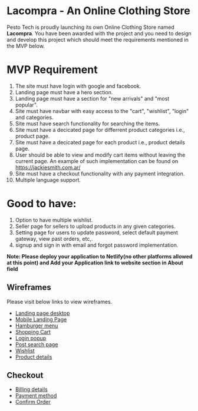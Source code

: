 # Lacompra - An Online Clothing Store

Pesto Tech is proudly launching its own Online Clothing Store named **Lacompra**. You have been awarded with the project and you need to design and develop this project which should meet the requirements mentioned in the MVP below.

# MVP Requirement

1. The site must have login with google and facebook.
2. Landing page must have a hero section.
3. Landing page must have a section for "new arrivals" and "most popular".
4. Site must have navbar with easy access to the "cart", "wishlist", "login" and categories.
5. Site must have search functionality for searching the items.
6. Site must have a decicated page for differrent product categories i.e., product page.
7. Site must have a decicated page for each product i.e., product details page.
8. User should be able to view and modify cart items without leaving the current page. An example of such implementation can be found on https://jackiesmith.com.ar/
9. Site must have a checkout functionality with any payment integration.
10. Multiple language support.

# Good to have:

1. Option to have multiple wishlist.
2. Seller page for sellers to upload products in any given categories.
3. Setting page for users to update password, select default payment gateway, view past orders, etc,.
4. signup and sign in with email and forgot password implementation.

**Note: Please deploy your application to Netlify(no other platforms allowed at this point) and Add your Application link to website section in About field**

## Wireframes

Please visit below links to view wireframes.

- [Landing page desktop](https://wireframe.cc/oesySP)
- [Mobile Landing Page](https://wireframe.cc/dqwOMR)
- [Hamburger menu](https://wireframe.cc/jaSKDt)
- [Shopping Cart](https://wireframe.cc/wQe57B)
- [Login popup](https://wireframe.cc/M4r2Xn)
- [Post search page](https://wireframe.cc/dLjspF)
- [Wishlist](https://wireframe.cc/X9K4En)
- [Product details](https://wireframe.cc/u5Vtk7)

## Checkout

- [Billing details](https://wireframe.cc/Dhkgig)
- [Payment method](https://wireframe.cc/74UK8u)
- [Confirm Order](https://wireframe.cc/dcKWB4)
